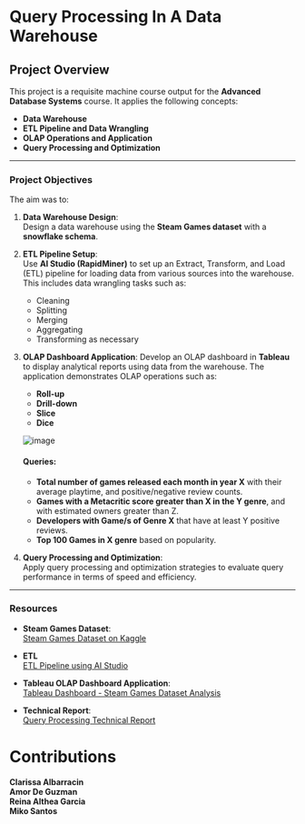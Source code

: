# Query Processing In A Data Warehouse

## **Project Overview**

This project is a requisite machine course output for the **Advanced Database Systems** course. It applies the following concepts:
- **Data Warehouse**
- **ETL Pipeline and Data Wrangling**
- **OLAP Operations and Application**
- **Query Processing and Optimization**

---

### **Project Objectives**
The aim was to: 
1. **Data Warehouse Design**:  
   Design a data warehouse using the **Steam Games dataset** with a **snowflake schema**.

2. **ETL Pipeline Setup**:  
   Use **AI Studio (RapidMiner)** to set up an Extract, Transform, and Load (ETL) pipeline for loading data from various sources into the warehouse. This includes data wrangling tasks such as:
   - Cleaning
   - Splitting
   - Merging
   - Aggregating
   - Transforming as necessary

3. **OLAP Dashboard Application**:
   Develop an OLAP dashboard in **Tableau** to display analytical reports using data from the warehouse. The application demonstrates OLAP operations such as:
   - **Roll-up**
   - **Drill-down**
   - **Slice**
   - **Dice**
   
   ![image](https://github.com/user-attachments/assets/aca2d4c6-1c66-4ae9-b51b-7ae57ba15860)

   #### **Queries:**
   - **Total number of games released each month in year X** with their average playtime, and positive/negative review counts.
   - **Games with a Metacritic score greater than X in the Y genre**, and with estimated owners greater than Z.
   - **Developers with Game/s of Genre X** that have at least Y positive reviews.
   - **Top 100 Games in X genre** based on popularity.
     
5. **Query Processing and Optimization**:  
   Apply query processing and optimization strategies to evaluate query performance in terms of speed and efficiency.

---

### **Resources**
- **Steam Games Dataset**:  
  [Steam Games Dataset on Kaggle](https://www.kaggle.com/datasets/fronkongames/steam-games-dataset)
- **ETL**  
  [ETL Pipeline using AI Studio](https://github.com/Mikosantos/Query-Processing-In-A-Data-Warehouse/blob/d6184a21663bee5900d167d2bc8b7cea982422a6/ETL.pdf)

- **Tableau OLAP Dashboard Application**:  
  [Tableau Dashboard - Steam Games Dataset Analysis](https://public.tableau.com/app/profile/reina.althea.garcia/viz/MCO1-SteamGamesDatasetAnalysisV2/Dashboard1?publish=yes)

- **Technical Report**:  
  [Query Processing Technical Report](https://github.com/Mikosantos/Query-Processing-In-A-Data-Warehouse/blob/d6184a21663bee5900d167d2bc8b7cea982422a6/Technical-Report.pdf)

# Contributions
**Clarissa Albarracin**<br>
**Amor De Guzman** 
<br>
**Reina Althea Garcia** 
<br>
**Miko Santos** 


